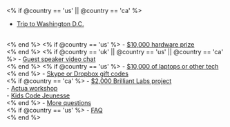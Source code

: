 <% if @country ==  'us' || @country == 'ca' %>
- <a href="<%= hoc_uri('/prizes#dc') %>">Trip to Washington D.C.</a>
<br/>
<% end %>
<% if @country ==  'us' %>
- <a href="<%= hoc_uri('/prizes#hardware_prize') %>">$10,000 hardware prize</a>
<br/>
<% end %>
<% if @country == 'uk' || @country ==  'us' || @country == 'ca' %>
- <a href="<%= hoc_uri('/prizes#video_chat') %>">Guest speaker video chat</a>
<br />
<% end %>
<% if @country ==  'us' %>
- <a href="<%= hoc_uri('/prizes#laptops') %>">$10,000 of laptops or other tech</a>
<br/>
<% end %>
- <a href="<%= hoc_uri('/resources#gift_codes') %>">Skype or Dropbox gift codes</a>
<br/>
<% if @country == 'ca' %>
- <a href="<%= hoc_uri('/prizes#brilliant_project') %>">$2,000 Brilliant Labs project</a>
<br/>
- <a href="<%= hoc_uri('/prizes#actua_workshop') %>">Actua workshop</a>
<br/>
- <a href="<%= hoc_uri('/prizes#kids_code') %>">Kids Code Jeunesse</a>
<br/>
<% end %>
- <a href="<%= hoc_uri('/prizes#more_questions') %>">More questions</a>
<br/>
<% if @country == 'us' %>
- <a href="<%= hoc_uri('/prizes#faq') %>">FAQ</a>
<br/>
<% end %>